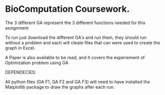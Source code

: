 # BioComputation Coursework.


The 3 different GA represent the 3 different functions needed for this assignment

To run just download the different GA's and run them, they should run without a problem and each will cleate files that can were used to create the graph in Excel.


A Paper is also available to be read, and it covers the experiement of Optimization problem using GA


DEPENDECIES:

All python files (GA F1, GA F2 and GA F3) will need to have installed the Matplotlib package to draw the graphs after each run.
